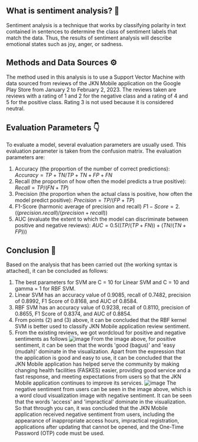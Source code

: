 ## What is sentiment analysis? 🤔
Sentiment analysis is a technique that works by classifying polarity in text contained in sentences to determine the class of sentiment labels that match the data. Thus, the results of sentiment analysis will describe emotional states such as joy, anger, or sadness.

## Methods and Data Sources ⚙️
The method used in this analysis is to use a Support Vector Machine with data sourced from reviews of the JKN Mobile application on the Google Play Store from January 2 to February 2, 2023. The reviews taken are reviews with a rating of 1 and 2 for the negative class and a rating of 4 and 5 for the positive class. Rating 3 is not used because it is considered neutral.

## Evaluation Parameters 👇
To evaluate a model, several evaluation parameters are usually used. This evaluation parameter is taken from the confusion matrix. The evaluation parameters are:
1. Accuracy (the proportion of the number of correct predictions): 
   $Accuracy = TP + TN / TP + TN + FP + FN$
3. Recall (the proportion of how often the model predicts a true positive):
   $Recall = TP / (FN + TP)$
5. Precision (the proportion when the actual class is positive, how often the model predict positive):
   $Precision = TP / (FP + TP)$
7. F1-Score (harmonic average of precision and recall)
   $F1-Score = 2.((precision.recall)/(precision + recall))$
9. AUC (evaluate the extent to which the model can discriminate between positive and negative reviews):
    $AUC = 0.5((TP / (TP + FN)) + (TN / (TN + FP)))$
    

## Conclusion 📃
Based on the analysis that has been carried out (the working syntax is attached), it can be concluded as follows:
1. The best parameters for SVM are C = 10 for Linear SVM and C = 10 and gamma = 1 for RBF SVM.
2. Linear SVM has an accuracy value of 0.9085, recall of 0.7482, precision of 0.8992, F1 Score of 0.8168, and AUC of 0.8584.
3. RBF SVM has an accuracy value of 0.9238, recall of 0.8110, precision of 0.8655, F1 Score of 0.8374, and AUC of 0.8854.
4. From points (2) and (3) above, it can be concluded that the RBF kernel SVM is better used to classify JKN Mobile application review sentiment.
5. From the existing reviews, we got wordcloud for positive and negative sentiments as follows
   ![image](https://github.com/ramadhanakirana/analisissentimen/assets/102908444/f2b290ff-3433-4ba8-a6e4-dbf994eb04c9)
From the image above, for positive sentiment, it can be seen that the words 'good (bagus)' and 'easy (mudah)' dominate in the visualization. Apart from the expression that the application is good and easy to use, it can be concluded that the JKN Mobile application has helped serve the community by making changing health facilities (FASKES) easier, providing good service and a fast response, and meeting expectations from users so that the JKN Mobile application continues to improve its services.
   ![image](https://github.com/ramadhanakirana/analisissentimen/assets/102908444/8d0ea202-a626-46bb-ad0b-ddec4f300ce6)
The negative sentiment from users can be seen in the image above, which is a word cloud visualization image with negative sentiment. It can be seen that the words 'access' and 'impractical' dominate in the visualization. So that through you can, it was concluded that the JKN Mobile application received negative sentiment from users, including the appearance of inappropriate access hours, impractical registration, applications after updating that cannot be opened, and the One-Time Password (OTP) code must be used.
